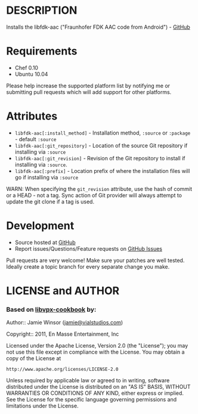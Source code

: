 DESCRIPTION
===========

Installs the libfdk-aac ("Fraunhofer FDK AAC code from Android") - [GitHub](https://github.com/mstorsjo/fdk-aac)

Requirements
============

* Chef 0.10
* Ubuntu 10.04

Please help increase the supported platform list by notifying me or submitting pull requests which will add support for other platforms.

Attributes
==========

* `libfdk-aac[:install_method]` - Installation method, `:source` or `:package` - default `:source`
* `libfdk-aac[:git_repository]` - Location of the source Git repository if installing via `:source`
* `libfdk-aac[:git_revision]` - Revision of the Git repository to install if installing via `:source`.
* `libfdk-aac[:prefix]` - Location prefix of where the installation files will go if installing via `:source`

WARN: When specifying the `git_revision` attribute, use the hash of commit or a HEAD - not a tag. Sync action of Git provider will always attempt to update the git clone if a tag is used.

Development
===========

* Source hosted at [GitHub](https://github.com/anentropic/libfdk-aac-cookbook)
* Report issues/Questions/Feature requests on [GitHub Issues](https://github.com/anentropic/libfdk-aac-cookbook/issues)

Pull requests are very welcome! Make sure your patches are well tested.
Ideally create a topic branch for every separate change you make.

LICENSE and AUTHOR
==================

### Based on [libvpx-cookbook](https://github.com/enmasse-entertainment/libvpx-cookbook) by:

Author:: Jamie Winsor (<jamie@vialstudios.com>)

Copyright:: 2011, En Masse Entertainment, Inc

Licensed under the Apache License, Version 2.0 (the "License");
you may not use this file except in compliance with the License.
You may obtain a copy of the License at

    http://www.apache.org/licenses/LICENSE-2.0

Unless required by applicable law or agreed to in writing, software
distributed under the License is distributed on an "AS IS" BASIS,
WITHOUT WARRANTIES OR CONDITIONS OF ANY KIND, either express or implied.
See the License for the specific language governing permissions and
limitations under the License.
